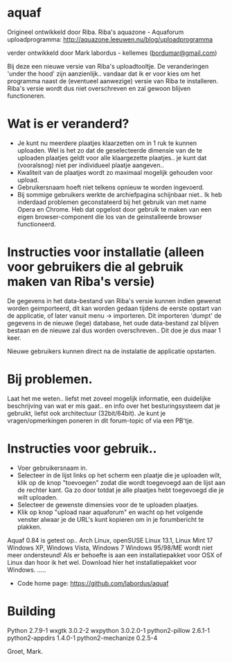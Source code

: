 aquaf
=====

Origineel ontwikkeld door Riba.
Riba's aquazone - Aquaforum uploadprogramma: http://aquazone.leeuwen.nu/blog/uploadprogramma

verder ontwikkeld door Mark labordus - kellemes (bordumar@gmail.com)

Bij deze een nieuwe versie van Riba's uploadtooltje.
De veranderingen 'under the hood' zijn aanzienlijk.. vandaar dat ik er voor kies
om het programma naast de (eventueel aanwezige) versie van Riba te installeren.
Riba's versie wordt dus niet overschreven en zal gewoon blijven functioneren.


# Wat is er veranderd?

* Je kunt nu meerdere plaatjes klaarzetten om in 1 ruk te kunnen uploaden.
Wel is het zo dat de geselecteerde dimensie van de te uploaden plaatjes
geldt voor alle klaargezette plaatjes.. je kunt dat (vooralsnog) niet
per individueel plaatje aangeven..
* Kwaliteit van de plaatjes wordt zo maximaal mogelijk gehouden voor upload.
* Gebruikersnaam hoeft niet telkens opnieuw te worden ingevoerd.
* Bij sommige gebruikers werkte de archiefpagina schijnbaar niet..
Ik heb inderdaad problemen geconstateerd bij het gebruik van met name
Opera en Chrome. Heb dat opgelost door gebruik te maken van een eigen
browser-component die los van de geinstalleerde browser functioneerd.

# Instructies voor installatie (alleen voor gebruikers die al gebruik maken van Riba's versie)
De gegevens in het data-bestand van Riba's versie kunnen indien gewenst worden
geimporteerd, dit kan worden gedaan tijdens de eerste opstart van de applicatie,
of later vanuit menu -> importeren.
Dit importeren 'dumpt' de gegevens in de nieuwe (lege) database, het oude
data-bestand zal blijven bestaan en de nieuwe zal dus worden overschreven..
Dit doe je dus maar 1 keer.

Nieuwe gebruikers kunnen direct na de instalatie de applicatie opstarten.

# Bij problemen.
Laat het me weten.. liefst met zoveel mogelijk informatie, een duidelijke
beschrijving van wat er mis gaat.. en info over het besturingsysteem
dat je gebruikt, liefst ook architectuur (32bit/64bit).
Je kunt je vragen/opmerkingen poneren in dit forum-topic of via een PB'tje.


# Instructies voor gebruik..
* Voer gebruikersnaam in.
* Selecteer in de lijst links op het scherm een plaatje die je uploaden wilt,
klik op de knop "toevoegen" zodat die wordt toegevoegd aan de lijst aan de rechter kant.
Ga zo door totdat je alle plaatjes hebt toegevoegd die je wilt uploaden.
* Selecteer de gewenste dimensies voor de te uploaden plaatjes.
* Klik op knop "upload naar aquaforum" en wacht op het volgende venster alwaar
je de URL's kunt kopieren om in je forumbericht te plakken.


Aquaf 0.84 is getest op..
Arch Linux, openSUSE Linux 13.1, Linux Mint 17 
Windows XP, Windows Vista, Windows 7
Windows 95/98/ME wordt niet meer ondersteund!
Als er behoefte is aan een installatiepakket voor OSX of Linux dan hoor ik het wel. 
Download hier het installatiepakket voor Windows.
.....


* Code home page: https://github.com/labordus/aquaf

# Building
Python 2.7.9-1
wxgtk 3.0.2-2
wxpython 3.0.2.0-1
python2-pillow 2.6.1-1
python2-appdirs 1.4.0-1
python2-mechanize 0.2.5-4


Groet, Mark.
